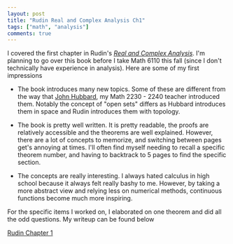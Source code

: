 ```yaml
---
layout: post
title: "Rudin Real and Complex Analysis Ch1"
tags: ["math", "analysis"]
comments: true
---
```


I covered the first chapter in Rudin's [*Real and Complex Analysis*](https://www.mheducation.com/highered/product/real-complex-analysis-rudin/M0070542341.html). I'm planning to go over this book before I take Math 6110 this fall (since I don't technically have experience in analysis). Here are some of my first impressions

* The book introduces many new topics. Some of these are different from the way that [John Hubbard](http://www.math.cornell.edu/~hubbard/), my Math 2230 - 2240 teacher introduced them. Notably the concept of "open sets" differs as Hubbard introduces them in space and Rudin introduces them with topology. 

* The book is pretty well written. It is pretty readable, the proofs are relatively accessible and the theorems are well explained. However, there are a lot of concepts to memorize, and switching between pages get's annoying at times. I'll often find myself needing to recall a specific theorem number, and having to backtrack to 5 pages to find the specific section.

* The concepts are really interesting. I always hated calculus in high school because it always felt really bashy to me. However, by taking a more abstract view and relying less on numerical methods, continuous functions become much more inspiring. 

For the specific items I worked on, I elaborated on one theorem and did all the odd questions. My writeup can be found below 

[Rudin Chapter 1](../pdfs/Rudin_Ch1.pdf)